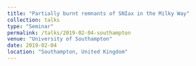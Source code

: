 ```yaml
---
title: "Partially burnt remnants of SNIax in the Milky Way"
collection: talks
type: "Seminar"
permalink: /talks/2019-02-04-southampton
venue: "University of Southampton"
date: 2019-02-04
location: "Southampton, United Kingdom"
---
```

